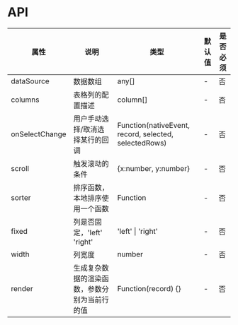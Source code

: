 # API

| 属性           | 说明                                         | 类型                                                  | 默认值 | 是否必须 |
| -------------- | -------------------------------------------- | ----------------------------------------------------- | ------ | -------- |
| dataSource     | 数据数组                                     | any[]                                                 | -      | 否       |
| columns        | 表格列的配置描述                             | column[]                                              | -      | 否       |
| onSelectChange | 用户手动选择/取消选择某行的回调              | Function(nativeEvent, record, selected, selectedRows) | -      | 否       |
| scroll         | 触发滚动的条件                               | {x:number, y:number}                                  | -      | 否       |
| sorter         | 排序函数，本地排序使用一个函数               | Function                                              | -      | 否       |
| fixed          | 列是否固定，'left' 'right'                   | 'left' \| 'right'                                     | -      | 否       |
| width          | 列宽度                                       | number                                                | -      | 否       |
| render         | 生成复杂数据的渲染函数，参数分别为当前行的值 | Function(record) {}                                   | -      | 否       |
